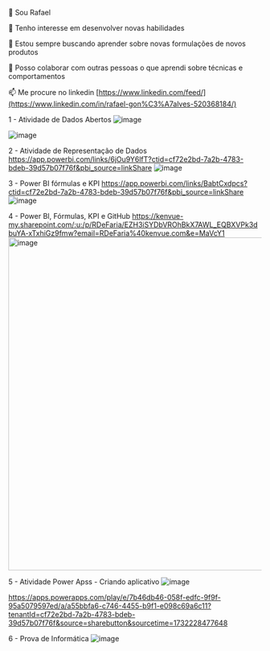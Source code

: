 👋 Sou Rafael

👀 Tenho interesse em desenvolver novas habilidades

🌱 Estou sempre buscando aprender sobre novas formulações de novos produtos

💞️ Posso colaborar com outras pessoas o que aprendi sobre técnicas e comportamentos

📫 Me procure no linkedin [https://www.linkedin.com/feed/](https://www.linkedin.com/in/rafael-gon%C3%A7alves-520368184/)




1 - Atividade de Dados Abertos
![image](https://github.com/user-attachments/assets/6b9248c9-fb61-448b-85ff-3bb0b143acda)


![image](https://github.com/user-attachments/assets/d31f372c-d81c-412c-80a7-4bf263530719)




2 - Atividade de Representação de Dados
https://app.powerbi.com/links/6jOu9Y6lfT?ctid=cf72e2bd-7a2b-4783-bdeb-39d57b07f76f&pbi_source=linkShare
![image](https://github.com/user-attachments/assets/c37da498-f37e-414f-87c2-d4ed4f9ff174)




3 - Power BI fórmulas e KPI
https://app.powerbi.com/links/BabtCxdpcs?ctid=cf72e2bd-7a2b-4783-bdeb-39d57b07f76f&pbi_source=linkShare
![image](https://github.com/user-attachments/assets/e417b128-474e-41ff-803e-3fc2b2a7e232)




4 - Power BI, Fórmulas, KPI e GitHub
https://kenvue-my.sharepoint.com/:u:/p/RDeFaria/EZH3iSYDbVROhBkX7AWL_EQBXVPk3dbuYA-xTxhiGz9fmw?email=RDeFaria%40kenvue.com&e=MaVcY1
<img width="662" alt="image" src="https://github.com/user-attachments/assets/a9f4dab6-01b5-427d-8631-f99ab0c380ec">





5 - Atividade Power Apss - Criando aplicativo
![image](https://github.com/user-attachments/assets/967d87fe-b37d-471e-aea8-599680698309)

https://apps.powerapps.com/play/e/7b46db46-058f-edfc-9f9f-95a5079597ed/a/a55bbfa6-c746-4455-b9f1-e098c69a6c11?tenantId=cf72e2bd-7a2b-4783-bdeb-39d57b07f76f&source=sharebutton&sourcetime=1732228477648


6 - Prova de Informática
![image](https://github.com/user-attachments/assets/731f297c-2655-4855-9370-276f1c047ac7)



